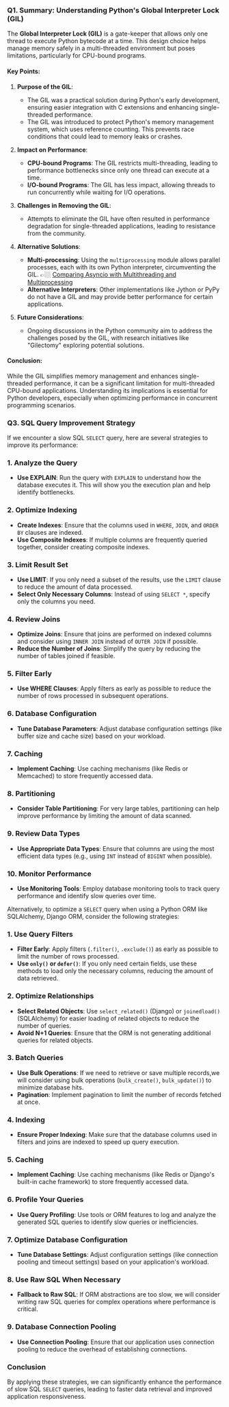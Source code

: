 ### Q1.  Summary: Understanding Python's Global Interpreter Lock (GIL)

The **Global Interpreter Lock (GIL)** is a gate-keeper that allows only one thread to execute Python bytecode at a time. This design choice helps manage memory safely in a multi-threaded environment but poses limitations, particularly for CPU-bound programs.

#### Key Points:

1. **Purpose of the GIL**:
    - The GIL was a practical solution during Python's early development, ensuring easier integration with C extensions and enhancing single-threaded performance.
    - The GIL was introduced to protect Python's memory management system, which uses reference counting. This prevents race conditions that could lead to memory leaks or crashes.

2. **Impact on Performance**:
   - **CPU-bound Programs**: The GIL restricts multi-threading, leading to performance bottlenecks since only one thread can execute at a time.
   - **I/O-bound Programs**: The GIL has less impact, allowing threads to run concurrently while waiting for I/O operations.

3. **Challenges in Removing the GIL**:
   - Attempts to eliminate the GIL have often resulted in performance degradation for single-threaded applications, leading to resistance from the community.

4. **Alternative Solutions**:
   - **Multi-processing**: Using the `multiprocessing` module allows parallel processes, each with its own Python interpreter, circumventing the GIL.  👉🏼 [Comparing Asyncio with Multithreading and Multiprocessing](https://medium.com/@tankoraphael/comparing-asyncio-with-multithreading-and-multiprocessing-14eabea827b9)
   - **Alternative Interpreters**: Other implementations like Jython or PyPy do not have a GIL and may provide better performance for certain applications.

6. **Future Considerations**:
   - Ongoing discussions in the Python community aim to address the challenges posed by the GIL, with research initiatives like "Gilectomy" exploring potential solutions.

#### Conclusion:
While the GIL simplifies memory management and enhances single-threaded performance, it can be a significant limitation for multi-threaded CPU-bound applications. Understanding its implications is essential for Python developers, especially when optimizing performance in concurrent programming scenarios. 




### Q3.  SQL Query Improvement Strategy

If we encounter a slow SQL `SELECT` query, here are several strategies to improve its performance:

### 1. **Analyze the Query**
   - **Use EXPLAIN**: Run the query with `EXPLAIN` to understand how the database executes it. This will show you the execution plan and help identify bottlenecks.

### 2. **Optimize Indexing**
   - **Create Indexes**: Ensure that the columns used in `WHERE`, `JOIN`, and `ORDER BY` clauses are indexed.
   - **Use Composite Indexes**: If multiple columns are frequently queried together, consider creating composite indexes.

### 3. **Limit Result Set**
   - **Use LIMIT**: If you only need a subset of the results, use the `LIMIT` clause to reduce the amount of data processed.
   - **Select Only Necessary Columns**: Instead of using `SELECT *`, specify only the columns you need.

### 4. **Review Joins**
   - **Optimize Joins**: Ensure that joins are performed on indexed columns and consider using `INNER JOIN` instead of `OUTER JOIN` if possible.
   - **Reduce the Number of Joins**: Simplify the query by reducing the number of tables joined if feasible.

### 5. **Filter Early**
   - **Use WHERE Clauses**: Apply filters as early as possible to reduce the number of rows processed in subsequent operations.

### 6. **Database Configuration**
   - **Tune Database Parameters**: Adjust database configuration settings (like buffer size and cache size) based on your workload.

### 7. **Caching**
   - **Implement Caching**: Use caching mechanisms (like Redis or Memcached) to store frequently accessed data.

### 8. **Partitioning**
   - **Consider Table Partitioning**: For very large tables, partitioning can help improve performance by limiting the amount of data scanned.

### 9. **Review Data Types**
   - **Use Appropriate Data Types**: Ensure that columns are using the most efficient data types (e.g., using `INT` instead of `BIGINT` when possible).

### 10. **Monitor Performance**
   - **Use Monitoring Tools**: Employ database monitoring tools to track query performance and identify slow queries over time.


Alternatively, to optimize a `SELECT` query when using a Python ORM like SQLAlchemy, Django ORM, consider the following strategies:

### 1. **Use Query Filters**
   - **Filter Early**: Apply filters (`.filter()`, `.exclude()`) as early as possible to limit the number of rows processed.
   - **Use `only()` or `defer()`**: If you only need certain fields, use these methods to load only the necessary columns, reducing the amount of data retrieved.

### 2. **Optimize Relationships**
   - **Select Related Objects**: Use `select_related()` (Django) or `joinedload()` (SQLAlchemy) for easier loading of related objects to reduce the number of queries.
   - **Avoid N+1 Queries**: Ensure that the ORM is not generating additional queries for related objects.

### 3. **Batch Queries**
   - **Use Bulk Operations**: If we need to retrieve or save multiple records,we will consider using bulk operations (`bulk_create()`, `bulk_update()`) to minimize database hits.
   - **Pagination**: Implement pagination to limit the number of records fetched at once.

### 4. **Indexing**
   - **Ensure Proper Indexing**: Make sure that the database columns used in filters and joins are indexed to speed up query execution.

### 5. **Caching**
   - **Implement Caching**: Use caching mechanisms (like Redis or Django's built-in cache framework) to store frequently accessed data.

### 6. **Profile Your Queries**
   - **Use Query Profiling**: Use tools or ORM features to log and analyze the generated SQL queries to identify slow queries or inefficiencies.

### 7. **Optimize Database Configuration**
   - **Tune Database Settings**: Adjust configuration settings (like connection pooling and timeout settings) based on your application's workload.

### 8. **Use Raw SQL When Necessary**
   - **Fallback to Raw SQL**: If ORM abstractions are too slow, we will consider writing raw SQL queries for complex operations where performance is critical.

### 9. **Database Connection Pooling**
   - **Use Connection Pooling**: Ensure that our application uses connection pooling to reduce the overhead of establishing connections.


### Conclusion
By applying these strategies, we can significantly enhance the performance of slow SQL `SELECT` queries, leading to faster data retrieval and improved application responsiveness.

